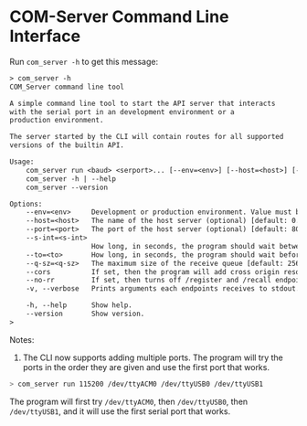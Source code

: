 # COM-Server Command Line Interface

Run `com_server -h` to get this message:

```txt
> com_server -h
COM_Server command line tool

A simple command line tool to start the API server that interacts
with the serial port in an development environment or a 
production environment.

The server started by the CLI will contain routes for all supported 
versions of the builtin API.

Usage:
    com_server run <baud> <serport>... [--env=<env>] [--host=<host>] [--port=<port>] [--s-int=<s-int>] [--to=<to>] [--cors] [--no-rr] [-v | --verbose] 
    com_server -h | --help
    com_server --version

Options:
    --env=<env>     Development or production environment. Value must be 'dev' or 'prod'. [default: dev].
    --host=<host>   The name of the host server (optional) [default: 0.0.0.0].
    --port=<port>   The port of the host server (optional) [default: 8080].
    --s-int=<s-int>  
                    How long, in seconds, the program should wait between sending to serial port [default: 1].
    --to=<to>       How long, in seconds, the program should wait before exiting when performing time-consuming tasks [default: 1].
    --q-sz=<q-sz>   The maximum size of the receive queue [default: 256].
    --cors          If set, then the program will add cross origin resource sharing.
    --no-rr         If set, then turns off /register and /recall endpoints, same as setting has_register_recall=False
    -v, --verbose   Prints arguments each endpoints receives to stdout. Should not be used in production.

    -h, --help      Show help.
    --version       Show version.
>
```

Notes:

1. The CLI now supports adding multiple ports. The program will try the ports in the order they are given and use the first port that works.

```sh
> com_server run 115200 /dev/ttyACM0 /dev/ttyUSB0 /dev/ttyUSB1
```
The program will first try `/dev/ttyACM0`, then `/dev/ttyUSB0`, then `/dev/ttyUSB1`, and it will use the first serial port that works.
